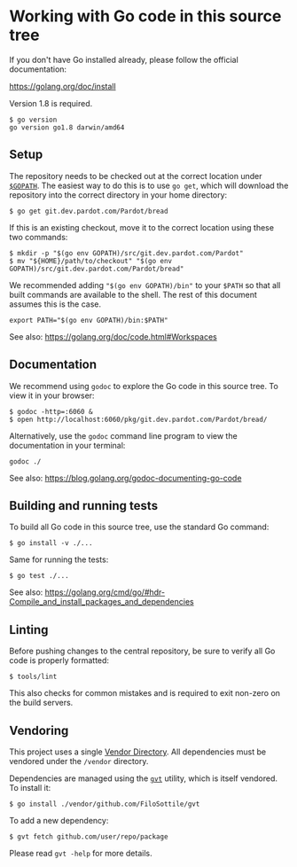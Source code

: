 # Working with Go code in this source tree

If you don't have Go installed already, please follow the official documentation:

https://golang.org/doc/install

Version 1.8 is required.

```
$ go version
go version go1.8 darwin/amd64
```

## Setup

The repository needs to be checked out at the correct location under [`$GOPATH`](https://golang.org/doc/code.html?h=workspace#GOPATH). The easiest way to do this is to use `go get`, which will download the repository into the correct directory in your home directory:

```
$ go get git.dev.pardot.com/Pardot/bread
```

If this is an existing checkout, move it to the correct location using these two commands:

```
$ mkdir -p "$(go env GOPATH)/src/git.dev.pardot.com/Pardot"
$ mv "${HOME}/path/to/checkout" "$(go env GOPATH)/src/git.dev.pardot.com/Pardot/bread"
```

We recommended adding `"$(go env GOPATH)/bin"` to your `$PATH` so that all built commands are available to the shell. The rest of this document assumes this is the case.

```
export PATH="$(go env GOPATH)/bin:$PATH"
```

See also: https://golang.org/doc/code.html#Workspaces

## Documentation

We recommend using `godoc` to explore the Go code in this source tree. To view it in your browser:

```
$ godoc -http=:6060 &
$ open http://localhost:6060/pkg/git.dev.pardot.com/Pardot/bread/
```

Alternatively, use the `godoc` command line program to view the documentation in your terminal:

```
godoc ./
```

See also: https://blog.golang.org/godoc-documenting-go-code

## Building and running tests

To build all Go code in this source tree, use the standard Go command:

```
$ go install -v ./...
```

Same for running the tests:

```
$ go test ./...
```

See also: https://golang.org/cmd/go/#hdr-Compile_and_install_packages_and_dependencies

## Linting

Before pushing changes to the central repository, be sure to verify all Go code is properly formatted:

```
$ tools/lint
```

This also checks for common mistakes and is required to exit non-zero on the build servers.

## Vendoring

This project uses a single [Vendor Directory](https://golang.org/cmd/go/#hdr-Vendor_Directories). All dependencies must be vendored under the `/vendor` directory.

Dependencies are managed using the [`gvt`](https://github.com/FiloSottile/gvt) utility, which is itself vendored. To install it:

```
$ go install ./vendor/github.com/FiloSottile/gvt
```

To add a new dependency:

```
$ gvt fetch github.com/user/repo/package
```

Please read `gvt -help` for more details.
